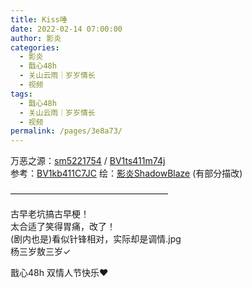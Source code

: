 ```yaml
---
title: Kiss唾
date: 2022-02-14 07:00:00
author: 影炎
categories: 
  - 影炎
  - 戬心48h
  - 关山云雨｜岁岁情长
  - 视频
tags: 
  - 戬心48h
  - 关山云雨｜岁岁情长
  - 视频
permalink: /pages/3e8a73/
---
```


<iframeComp ihtml="https://player.bilibili.com/player.html?aid=551614973&cid=507779633&page=1&danmaku=1&high_quality=1"></iframeComp>

万恶之源：[sm5221754](https://acg.tv/sm5221754) / [BV1ts411m74j](https://www.bilibili.com/video/BV1ts411m74j/?spm_id_from=333.788.video.desc.click)  
参考：[BV1kb411C7JC](https://www.bilibili.com/video/BV1kb411C7JC/?spm_id_from=333.788.video.desc.click)
绘：[影炎ShadowBlaze](https://space.bilibili.com/2319080/) (有部分描改)

——————————————————

古早老坑搞古早梗！  
太合适了笑得胃痛，改了！  
(剧内也是)看似针锋相对，实际却是调情.jpg  
杨三岁敖三岁✓

戬心48h 双情人节快乐❤
<!-- more -->
